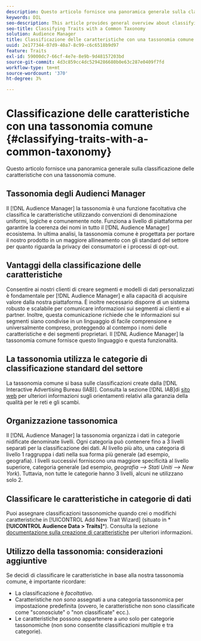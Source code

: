 ```yaml
---
description: Questo articolo fornisce una panoramica generale sulla classificazione delle caratteristiche con una tassonomia comune.
keywords: DIL
seo-description: This article provides general overview about classifying traits with a common taxonomy.
seo-title: Classifying Traits with a Common Taxonomy
solution: Audience Manager
title: Classificazione delle caratteristiche con una tassonomia comune
uuid: 2e177344-07d9-40a7-8c99-c6c6518b9d97
feature: Traits
exl-id: 59000dc7-66cf-4e7e-8e9b-9d48157203bd
source-git-commit: 4d3c859cc4dc5294286680b0e63c287e0409f7fd
workflow-type: tm+mt
source-wordcount: '370'
ht-degree: 3%

---
```


# Classificazione delle caratteristiche con una tassonomia comune {#classifying-traits-with-a-common-taxonomy}

Questo articolo fornisce una panoramica generale sulla classificazione delle caratteristiche con una tassonomia comune.

## Tassonomia degli Audienci Manager

<!-- c_common_taxonomy_about.xml -->

Il [!DNL Audience Manager] la tassonomia è una funzione facoltativa che classifica le caratteristiche utilizzando convenzioni di denominazione uniformi, logiche e comunemente note. Funziona a livello di piattaforma per garantire la coerenza dei nomi in tutto il [!DNL Audience Manager] ecosistema. In ultima analisi, la tassonomia comune è progettata per portare il nostro prodotto in un maggiore allineamento con gli standard del settore per quanto riguarda la privacy dei consumatori e i processi di opt-out.

## Vantaggi della classificazione delle caratteristiche

Consentire ai nostri clienti di creare segmenti e modelli di dati personalizzati è fondamentale per [!DNL Audience Manager] e alla capacità di acquisire valore dalla nostra piattaforma. È inoltre necessario disporre di un sistema robusto e scalabile per comunicare informazioni sui segmenti ai clienti e ai partner. Inoltre, questa comunicazione richiede che le informazioni sui segmenti siano condivise in un linguaggio di facile comprensione e universalmente compreso, proteggendo al contempo i nomi delle caratteristiche e dei segmenti proprietari. Il [!DNL Audience Manager] la tassonomia comune fornisce questo linguaggio e questa funzionalità.

## La tassonomia utilizza le categorie di classificazione standard del settore

La tassonomia comune si basa sulle classificazioni create dalla [!DNL Interactive Advertising Bureau (IAB)]. Consulta la sezione [!DNL IAB]di [sito web](https://www.iab.net/iab_products_and_industry_services/508676/ne_guidelines) per ulteriori informazioni sugli orientamenti relativi alla garanzia della qualità per le reti e gli scambi.

## Organizzazione tassonomica

Il [!DNL Audience Manager] la tassonomia organizza i dati in categorie nidificate denominate livelli. Ogni categoria può contenere fino a 3 livelli separati per la classificazione dei dati. Al livello più alto, una categoria di livello 1 raggruppa i dati nella sua forma più generale (ad esempio, geografia). I livelli successivi forniscono una maggiore specificità al livello superiore, categoria generale (ad esempio, *geografia —> Stati Uniti —> New York*). Tuttavia, non tutte le categorie hanno 3 livelli, alcuni ne utilizzano solo 2.

## Classificare le caratteristiche in categorie di dati

Puoi assegnare classificazioni tassonomiche quando crei o modifichi caratteristiche in [!UICONTROL Add New Trait Wizard] (situato in * **[!UICONTROL Audience Data > Traits]***). Consulta la sezione [documentazione sulla creazione di caratteristiche](../../features/traits/create-onboarded-rule-based-traits.md) per ulteriori informazioni.

## Utilizzo della tassonomia: considerazioni aggiuntive

Se decidi di classificare le caratteristiche in base alla nostra tassonomia comune, è importante ricordare:

* La classificazione è *facoltativo*.
* Caratteristiche *non sono* assegnati a una categoria tassonomica per impostazione predefinita (ovvero, le caratteristiche non sono classificate come &quot;sconosciute&quot; o &quot;non classificate&quot; ecc.).
* Le caratteristiche possono appartenere a *uno* solo per categorie tassonomiche (non sono consentite classificazioni multiple e tra categorie).
